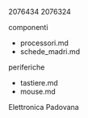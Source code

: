 2076434
2076324

componenti
- processori.md
- schede_madri.md

periferiche
- tastiere.md
- mouse.md

Elettronica Padovana
